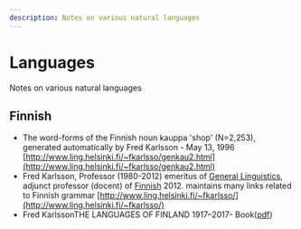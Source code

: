 ```yaml
---
description: Notes on various natural languages
---
```


# Languages

Notes on various natural languages

## Finnish

* The word-forms of the Finnish noun kauppa 'shop' \(N=2,253\), generated automatically by Fred Karlsson - May 13, 1996 [http://www.ling.helsinki.fi/~fkarlsso/genkau2.html](http://www.ling.helsinki.fi/~fkarlsso/genkau2.html) 
* Fred Karlsson, Professor \(1980-2012\) emeritus of [General Linguistics](http://www.helsinki.fi/yleinenkielitiede/), adjunct professor \(docent\) of [Finnish](http://www.helsinki.fi/sup/) 2012. maintains many links related to Finnish grammar [http://www.ling.helsinki.fi/~fkarlsso/](http://www.ling.helsinki.fi/~fkarlsso/)
* Fred KarlssonTHE LANGUAGES OF FINLAND 1917–2017- Book\([pdf](http://www.ling.helsinki.fi/~fkarlsso/Languages%20of%20Finland_1917-2017.pdf)\)


